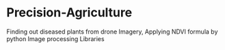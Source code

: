 # Precision-Agriculture
Finding out diseased plants from drone Imagery, Applying NDVI formula by python Image processing Libraries
